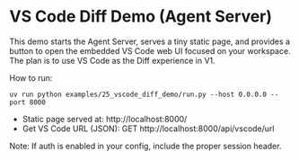 # VS Code Diff Demo (Agent Server)

This demo starts the Agent Server, serves a tiny static page, and provides a button to open the embedded VS Code web UI focused on your workspace. The plan is to use VS Code as the Diff experience in V1.

How to run:

```
uv run python examples/25_vscode_diff_demo/run.py --host 0.0.0.0 --port 8000
```

- Static page served at: http://localhost:8000/
- Get VS Code URL (JSON): GET http://localhost:8000/api/vscode/url

Note: If auth is enabled in your config, include the proper session header.
